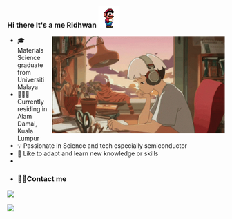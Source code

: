 ### Hi there It's a me Ridhwan <a target="_blank" rel="noopener noreferrer" href="https://raw.githubusercontent.com/ridhwanrazaliwork/ridhwanrazaliwork/master/src/Mario-gif.gif"><img src="https://raw.githubusercontent.com/ridhwanrazaliwork/ridhwanrazaliwork/master/src/Mario-gif.gif" width="50px" style="max-width: 100%;"></a>

<p><a target="_blank" rel="noopener noreferrer" href="https://raw.githubusercontent.com/ridhwanrazaliwork/ridhwanrazaliwork/master/src/lofi-lofi-study.gif"><img alt="Lofi study" src="https://raw.githubusercontent.com/ridhwanrazaliwork/ridhwanrazaliwork/master/src/lofi-lofi-study.gif" align="right" width="400px" style="max-width:100%;"></a></p>

- 🎓 Materials Science graduate from Universiti Malaya
- 🙇🏻‍♂️ Currently residing in Alam Damai, Kuala Lumpur
- 💡 Passionate in Science and tech especially semiconductor
- 📖 Like to adapt and learn new knowledge or skills
- 
- ### 🤝🏻Contact me
  
<p>
<a href= "mailto:ridhwanrazaliwork@gmail.com"><img src="https://img.shields.io/badge/Gmail-D14836?style=for-the-badge&logo=gmail&logoColor=white"></a>
</p>

<img align="left"  width="40%" src="https://github-readme-stats.vercel.app/api/top-langs/?username=ridhwanrazaliwork&langs_count=8&layout=compact&theme=dark" />
